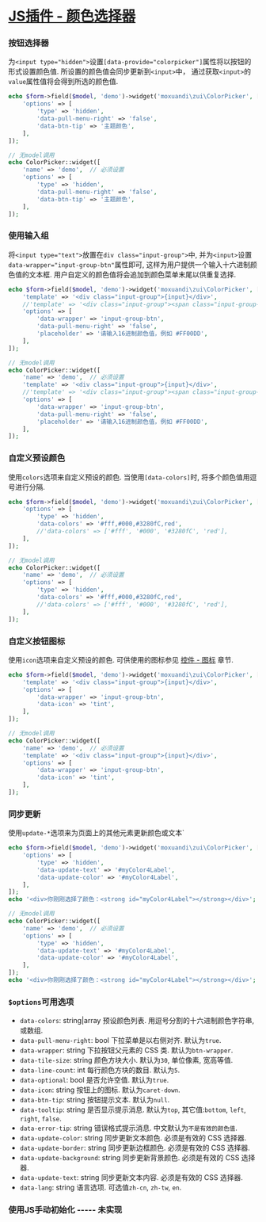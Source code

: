 ﻿# [JS插件 - 颜色选择器](http://zui.sexy/#javascript/colorpicker)

### 按钮选择器

为`<input type="hidden">`设置`[data-provide="colorpicker"]`属性将以按钮的形式设置颜色值. 所设置的颜色值会同步更新到`<input>`中， 通过获取`<input>`的`value`属性值将会得到所选的颜色值.

```php
echo $form->field($model, 'demo')->widget('moxuandi\zui\ColorPicker', [
    'options' => [
        'type' => 'hidden',
        'data-pull-menu-right' => 'false',
        'data-btn-tip' => '主题颜色',
    ],
]);

// 无model调用
echo ColorPicker::widget([
    'name' => 'demo',  // 必须设置
    'options' => [
        'type' => 'hidden',
        'data-pull-menu-right' => 'false',
        'data-btn-tip' => '主题颜色',
    ],
]);
```


### 使用输入组

将`<input type="text">`放置在`div class="input-group">`中, 并为`<input>`设置`data-wrapper="input-group-btn"`属性即可, 这样为用户提供一个输入十六进制颜色值的文本框. 用户自定义的颜色值将会追加到颜色菜单末尾以供重复选择.

```php
echo $form->field($model, 'demo')->widget('moxuandi\zui\ColorPicker', [
    'template' => '<div class="input-group">{input}</div>',
    //'template' => '<div class="input-group"><span class="input-group-addon">主题颜色</span>{input}</div>',
    'options' => [
        'data-wrapper' => 'input-group-btn',
        'data-pull-menu-right' => 'false',
        'placeholder' => '请输入16进制颜色值，例如 #FF00DD',
    ],
]);

// 无model调用
echo ColorPicker::widget([
    'name' => 'demo',  // 必须设置
    'template' => '<div class="input-group">{input}</div>',
    //'template' => '<div class="input-group"><span class="input-group-addon">主题颜色</span>{input}</div>',
    'options' => [
        'data-wrapper' => 'input-group-btn',
        'data-pull-menu-right' => 'false',
        'placeholder' => '请输入16进制颜色值，例如 #FF00DD',
    ],
]);
```


### 自定义预设颜色

使用`colors`选项来自定义预设的颜色. 当使用`[data-colors]`时, 将多个颜色值用逗号进行分隔.

```php
echo $form->field($model, 'demo')->widget('moxuandi\zui\ColorPicker', [
    'options' => [
        'type' => 'hidden',
        'data-colors' => '#fff,#000,#3280fC,red',
        //'data-colors' => ['#fff', '#000', '#3280fC', 'red'],
    ],
]);

// 无model调用
echo ColorPicker::widget([
    'name' => 'demo',  // 必须设置
    'options' => [
        'type' => 'hidden',
        'data-colors' => '#fff,#000,#3280fC,red',
        //'data-colors' => ['#fff', '#000', '#3280fC', 'red'],
    ],
]);
```


### 自定义按钮图标

使用`icon`选项来自定义预设的颜色. 可供使用的图标参见 [控件 - 图标](http://zui.sexy/#control/icon) 章节.

```php
echo $form->field($model, 'demo')->widget('moxuandi\zui\ColorPicker', [
    'template' => '<div class="input-group">{input}</div>',
    'options' => [
        'data-wrapper' => 'input-group-btn',
        'data-icon' => 'tint',
    ],
]);

// 无model调用
echo ColorPicker::widget([
    'name' => 'demo',  // 必须设置
    'template' => '<div class="input-group">{input}</div>',
    'options' => [
        'data-wrapper' => 'input-group-btn',
        'data-icon' => 'tint',
    ],
]);
```


### 同步更新

使用`update-*`选项来为页面上的其他元素更新颜色或文本`

```php
echo $form->field($model, 'demo')->widget('moxuandi\zui\ColorPicker', [
    'options' => [
        'type' => 'hidden',
        'data-update-text' => '#myColor4Label',
        'data-update-color' => '#myColor4Label',
    ],
]);
echo '<div>你刚刚选择了颜色：<strong id="myColor4Label"></strong></div>';

// 无model调用
echo ColorPicker::widget([
    'name' => 'demo',  // 必须设置
    'options' => [
        'type' => 'hidden',
        'data-update-text' => '#myColor4Label',
        'data-update-color' => '#myColor4Label',
    ],
]);
echo '<div>你刚刚选择了颜色：<strong id="myColor4Label"></strong></div>';
```

### `$options`可用选项

- `data-colors`: string|array 预设颜色列表. 用逗号分割的十六进制颜色字符串, 或数组.
- `data-pull-menu-right`: bool 下拉菜单是以右侧对齐. 默认为`true`.
- `data-wrapper`: string 下拉按钮父元素的 CSS 类. 默认为`btn-wrapper`.
- `data-tile-size`: string 颜色方块大小. 默认为`30`, 单位像素, 宽高等值.
- `data-line-count`: int 每行颜色方块的数目. 默认为`5`.
- `data-optional`: bool 是否允许空值. 默认为`true`.
- `data-icon`: string 按钮上的图标. 默认为`caret-down`.
- `data-btn-tip`: string 按钮提示文本. 默认为`null`.
- `data-tooltip`: string 是否显示提示消息. 默认为`top`, 其它值:`bottom`, `left`, `right`, `false`.
- `data-error-tip`: string 错误格式提示消息. 中文默认为`不是有效的颜色值`.
- `data-update-color`: string 同步更新文本颜色. 必须是有效的 CSS 选择器.
- `data-update-border`: string 同步更新边框颜色. 必须是有效的 CSS 选择器.
- `data-update-background`: string 同步更新背景颜色. 必须是有效的 CSS 选择器.
- `data-update-text`: string 同步更新文本内容. 必须是有效的 CSS 选择器.
- `data-lang`: string 语言选项. 可选值`zh-cn`, `zh-tw`, `en`.


### 使用JS手动初始化 ----- 未实现
